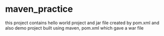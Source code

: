 # maven_practice

this project contains hello world project and jar file created by pom.xml
and also demo project built using maven,  pom.xml which gave a  war file 
